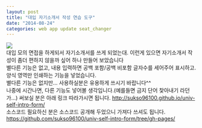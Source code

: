 ```yaml
---
layout: post
title: "대입 자기소개서 작성 연습 도구"
date: "2014-08-24"
categories: web app update seat_changer
---
```

<img class="image-wrapper" src="{{ site.url }}/resources/univ-self-intro-form-tool.png"><br>
대입 모의 면접을 하게되서 자기소개서를 쓰게 되었는대. 이런게 있으면 자기소개서 작성이 좀더 편하지 않을까 싶어 하나 만들어 보았습니다<br>
별다른 기능은 없고, 내용 입력하면 공백 포함/공백 비포함 글자수를 세어주어 표시하고. 양식 영역만 인쇄하는 기능을 넣었습니다.<br>
별다른 기능은 없지만... 사용하실분은 유용하게 쓰시기 바랍니다^^<br>
나중에 시간나면, 다른 기능도 넣어볼 생각입니다.(예를들면 금지 단어 찿아내기 라던가...)
써보실 분은 아래 링크 따라가시면 됩니다.
<a href="http://sukso96100.github.io/univ-self-intro-form/">http://sukso96100.github.io/univ-self-intro-form/</a><br>
소스코드 필요하신 분은 소스코드 공개해 두었으니 가져다 쓰셔도 됩니다.<br>
<a href="https://github.com/sukso96100/univ-self-intro-form/tree/gh-pages">https://github.com/sukso96100/univ-self-intro-form/tree/gh-pages/</a><br>
